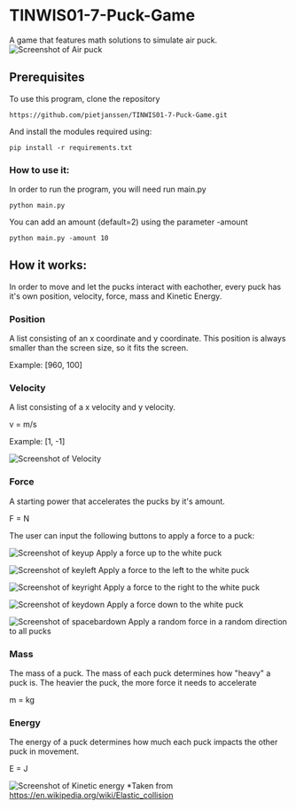 # TINWIS01-7-Puck-Game
A game that features math solutions to simulate air puck.
![Screenshot of Air puck](http://puu.sh/DJiGh/20cc58f140.gif)

## Prerequisites
To use this program, clone the repository
```
https://github.com/pietjanssen/TINWIS01-7-Puck-Game.git
```
And install the modules required using:
```
pip install -r requirements.txt
```

### How to use it:
In order to run the program, you will need run main.py
```
python main.py
```

You can add an amount (default=2) using the parameter -amount
```
python main.py -amount 10
```

## How it works:
In order to move and let the pucks interact with eachother, every puck has it's own position, velocity, force, mass and Kinetic Energy.

### Position
A list consisting of an x coordinate and y coordinate. This position is always smaller than the screen size, so it fits the screen.

Example:
[960, 100]

### Velocity
A list consisting of a x velocity and y velocity.

v = m/s

Example:
[1, -1]

![Screenshot of Velocity](https://puu.sh/DJiRT/df8f5a1f9c.gif)

### Force
A starting power that accelerates the pucks by it's amount.

F = N

The user can input the following buttons to apply a force to a puck:

![Screenshot of keyup](https://d1nhio0ox7pgb.cloudfront.net/_img/v_collection_png/48x48/shadow/keyboard_key_up.png)
Apply a force up to the white puck

![Screenshot of keyleft](https://d1nhio0ox7pgb.cloudfront.net/_img/v_collection_png/48x48/shadow/keyboard_key_left.png)
Apply a force to the left to the white puck

![Screenshot of keyright](https://d1nhio0ox7pgb.cloudfront.net/_img/v_collection_png/48x48/shadow/keyboard_key_right.png)
Apply a force to the right to the white puck

![Screenshot of keydown](https://d1nhio0ox7pgb.cloudfront.net/_img/v_collection_png/48x48/shadow/keyboard_key_down.png)
Apply a force down to the white puck

![Screenshot of spacebardown](https://d1nhio0ox7pgb.cloudfront.net/_img/v_collection_png/48x48/shadow/keyboard_key_empty.png)
Apply a random force in a random direction to all pucks

### Mass
The mass of a puck. The mass of each puck determines how "heavy" a puck is.
The heavier the puck, the more force it needs to accelerate

m = kg

### Energy
The energy of a puck determines how much each puck impacts the other puck in movement.

E = J

![Screenshot of Kinetic energy](http://puu.sh/DJj5K/deb4380784.png)
*Taken from https://en.wikipedia.org/wiki/Elastic_collision
